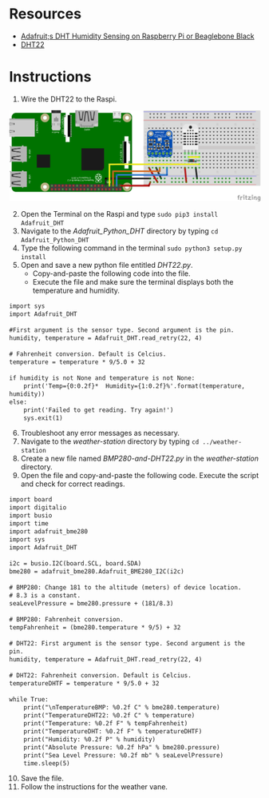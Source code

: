 # Resources
* [Adafruit;s DHT Humidity Sensing on Raspberry Pi or Beaglebone Black](https://learn.adafruit.com/dht-humidity-sensing-on-raspberry-pi-with-gdocs-logging/software-install-updated)
* [DHT22](https://www.digikey.com/catalog/en/partgroup/dht22-temperature-and-humidity-sensor/58084?utm_adgroup=xGeneral&slid=&gclid=EAIaIQobChMI9cWtle213gIVQkOGCh0OBQ54EAAYASAAEgIab_D_BwE)
# Instructions
1. Wire the DHT22 to the Raspi.

![DHT22 & BMP280 Wiring Diagram](https://github.com/kjellwr4/Raspi-Weather-Station/blob/BMP280/DHT22/Raspi%20BMP280%20DHT22%20with%20BB_bb.png)

2. Open the Terminal on the Raspi and type `sudo pip3 install Adafruit_DHT`
3. Navigate to the _Adafruit_Python_DHT_ directory by typing `cd Adafruit_Python_DHT`
4. Type the following command in the terminal `sudo python3 setup.py install`
5. Open and save a new python file entitled _DHT22.py_.
   * Copy-and-paste the following code into the file.
   * Execute the file and make sure the terminal displays both the temperature and humidity.
```
import sys
import Adafruit_DHT

#First argument is the sensor type. Second argument is the pin.
humidity, temperature = Adafruit_DHT.read_retry(22, 4)

# Fahrenheit conversion. Default is Celcius.
temperature = temperature * 9/5.0 + 32

if humidity is not None and temperature is not None:
    print('Temp={0:0.2f}*  Humidity={1:0.2f}%'.format(temperature, humidity))
else:
    print('Failed to get reading. Try again!')
    sys.exit(1)
```
6. Troubleshoot any error messages as necessary.
7. Navigate to the _weather-station_ directory by typing `cd ../weather-station`
8. Create a new file named _BMP280-and-DHT22.py_ in the _weather-station_ directory.
9. Open the file and copy-and-paste the following code. Execute the script and check for correct readings.
```
import board
import digitalio
import busio
import time
import adafruit_bme280
import sys
import Adafruit_DHT

i2c = busio.I2C(board.SCL, board.SDA)
bme280 = adafruit_bme280.Adafruit_BME280_I2C(i2c)

# BMP280: Change 181 to the altitude (meters) of device location.
# 8.3 is a constant.
seaLevelPressure = bme280.pressure + (181/8.3)

# BMP280: Fahrenheit conversion.
tempFahrenheit = (bme280.temperature * 9/5) + 32

# DHT22: First argument is the sensor type. Second argument is the pin.
humidity, temperature = Adafruit_DHT.read_retry(22, 4)

# DHT22: Fahrenheit conversion. Default is Celcius.
temperatureDHTF = temperature * 9/5.0 + 32

while True:
    print("\nTemperatureBMP: %0.2f C" % bme280.temperature)
    print("TemperatureDHT22: %0.2f C" % temperature)
    print("Temperature: %0.2f F" % tempFahrenheit)
    print("TemperatureDHT: %0.2f F" % temperatureDHTF)
    print("Humidity: %0.2f P" % humidity)
    print("Absolute Pressure: %0.2f hPa" % bme280.pressure)
    print("Sea Level Pressure: %0.2f mb" % seaLevelPressure)
    time.sleep(5)
```
10. Save the file.
11. Follow the instructions for the weather vane.
